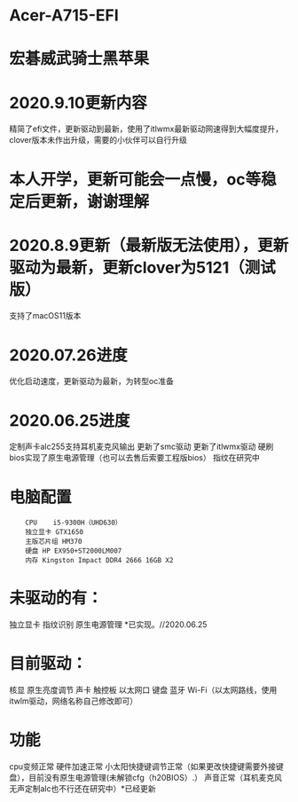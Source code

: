 # Acer-A715-EFI
# 宏碁威武骑士黑苹果
# 2020.9.10更新内容
  精简了efi文件，更新驱动到最新，使用了itlwmx最新驱动网速得到大幅度提升，clover版本未作出升级，需要的小伙伴可以自行升级
# 本人开学，更新可能会一点慢，oc等稳定后更新，谢谢理解
# 2020.8.9更新（最新版无法使用），更新驱动为最新，更新clover为5121（测试版）
支持了macOS11版本
# 2020.07.26进度
优化启动速度，更新驱动为最新，为转型oc准备
# 2020.06.25进度
定制声卡alc255支持耳机麦克风输出
更新了smc驱动
更新了itlwmx驱动
硬刷bios实现了原生电源管理（也可以去售后索要工程版bios）
指纹在研究中
# 电脑配置
        CPU    i5-9300H（UHD630） 
        独立显卡 GTX1650 
        主版芯片组 HM370 
        硬盘 HP EX950+ST2000LM007 
        内存 Kingston Impact DDR4 2666 16GB X2 
# 未驱动的有：
独立显卡
指纹识别
原生电源管理 *已实现。//2020.06.25
# 目前驱动：
核显
原生亮度调节
声卡
触控板
以太网口
键盘 
蓝牙
Wi-Fi（以太网路线，使用itwlm驱动，网络名称自己修改即可） 
# 功能
cpu变频正常
硬件加速正常
小太阳快捷键调节正常（如果更改快捷键需要外接键盘），目前没有原生电源管理(未解锁cfg（h20BIOS）.）
声音正常（耳机麦克风无声定制alc也不行还在研究中）*已经更新
